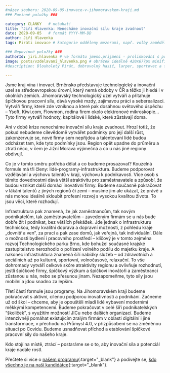 ```yaml
---
#název souboru: 2020-09-05-inovace-v-jihomoravskem-kraji.md
### Povinné položky ###

category: CLANKY   # nešahat!
title: "Jiří Hlavenka: Nenecháme inovační sílu kraje zvadnout" 
date: 2020-09-05   # formát YYYY-MM-DD
author: Jiří Hlavenka
tags: Piráti inovace # kategorie odděleny mezerami, např. volby zemědělství životní-prostředí piráti (viz https://jihomoravsky.pirati.cz/tags/)

### Nepovinné položky ###
authorId: jiri.hlavenka # ve formátu jmeno.prijmeni - prolinkování s profilem přes uid 
image: posts/vzdelavani_hlavenka.png # obrázek ideálně 420x677px minifikovaný přes https://tinypng.com/
#description: Dlouholetý Pirát, dobrovolný hasič, larper, sportovec a fanda 3D tisku stojí v čele jihomoravské pirátské kandidátky. S čím vede Piráty na kraj?

---
```


Jsme kraj vína i inovací. Brněnsko představuje technologický a inovační uzel se středoevropskou úrovní, který nemá obdoby v ČR a těžko ji hledá i v okolních zemích. Jihomoravský technologický uzel vytváří a přitahuje špičkovou pracovní sílu, dává vysoké mzdy, zajímavou práci a seberealizaci. Vytváří firmy, které zde vzniknou a které pak dosáhnou světového úspěchu – Ysoft, Kiwi.com, Flowmon, rodina firem okolo elektronové mikroskopie… Tyto firmy vytváří hodnoty, kapitálové i lidské, které zůstávají doma.

Ani v době krize nenecháme inovační sílu kraje zvadnout. Hrozí totiž, že pokud nebudeme cílevědomě vytvářet podmínky pro její další růst, zakonzervuje se, nové firmy sem nepřijdou a talentovaní lidé budou odcházet tam, kde tyto podmínky jsou. Region opět upadne do průměru a ztratí něco, v čem je Jižní Morava výjimečná a co u nás jiné regiony obdivují.

Co je v tomto směru potřeba dělat a co budeme prosazovat? Kouzelná formule má tři členy: lidé-programy-infrastruktura. Budeme podporovat vzdělávání a výchovu talentů v kraji, výchovu k podnikavosti. Více osob s těmito dovednostmi dává větší atraktivitu pro zaměstnavatele a způsobí, že budou vznikat další domácí inovativní firmy. Budeme současně pokračovat v lákání talentů z jiných regionů či zemí – musíme jim ale ukázat, že právě u nás mohou ideálně skloubit profesní rozvoj s vysokou kvalitou života. To jsou věci, které rozhodují.

Infrastruktura pak znamená, že jak zaměstnancům, tak novým podnikatelům, tak zaměstnavatelům – zavedeným firmám se u nás bude dobře žít i podnikat, bez větších překážek. Jde jednak o infrastrukturu technickou, tedy kvalitní doprava a dopravní možnosti, z pohledu kraje „dovnitř a ven“, za prací a pak zase domů, jak veřejná, tak individuální. Dále o možnosti bydlení i pracovního prostředí – klíčový je v tomto zejména rozvoj Technologického parku Brno, kde bohužel současné krajské zastupitelstvo nerozhodlo o pořízení volného podílu do majetku kraje. A nakonec infrastruktura znamená šíří nabídky služeb – od zdravotních a sociálních až po kulturní, sportovní, volnočasové, relaxační. To vše dohromady vytváří celkové skóre atraktivity regionu a ovlivňuje rozhodnutí, jestli špičkové firmy, špičkový výzkum a špičkoví inovátoři a zaměstnanci zůstanou u nás, nebo se přesunou jinam. Nezapomeňme, tyto síly jsou mobilní a jdou snadno za lepším.

Třetí částí formule jsou programy. Na Jihomoravském kraji budeme pokračovat s aktivní, cílenou podporou inovativnosti a podnikání. Začneme už od škol – chceme, aby je opouštěli mladí lidé vybavení moderními měkkými kompetencemi. Budeme pokračovat v celé šíři podnikatelských “školiček”, s využitím možností JICu nebo dalších organizací. Budeme intenzivněji pomáhat existujícím zralým firmám v oblasti digitální i jiné transformace, v přechodu na Průmysl 4.0, v přizpůsobení se na změněnou situaci po Covidu. Budeme usnadňovat příchod a etablování špičkové pracovní síly do našeho kraje.

Kdo stojí na místě, ztrácí – postaráme se o to, aby inovační síla a potenciál kraje nadále rostl.

Přečtete si více o [našem programu](https://jihomoravsky.pirati.cz/program/){:target="_blank"} a podívejte se, [kdo všechno je na naší kandidátce](https://jihomoravsky.pirati.cz/kandidatka/){:target="_blank"}.
